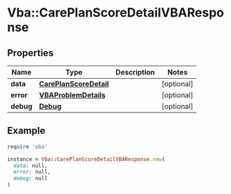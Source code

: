 # Vba::CarePlanScoreDetailVBAResponse

## Properties

| Name | Type | Description | Notes |
| ---- | ---- | ----------- | ----- |
| **data** | [**CarePlanScoreDetail**](CarePlanScoreDetail.md) |  | [optional] |
| **error** | [**VBAProblemDetails**](VBAProblemDetails.md) |  | [optional] |
| **debug** | [**Debug**](Debug.md) |  | [optional] |

## Example

```ruby
require 'vba'

instance = Vba::CarePlanScoreDetailVBAResponse.new(
  data: null,
  error: null,
  debug: null
)
```

